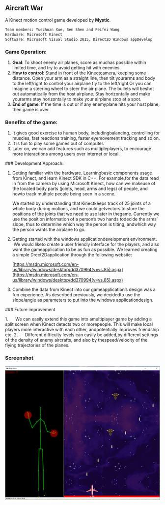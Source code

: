 ## Aircraft War

A Kinect motion control game developed by **Mystic**.

```
Team members: Yuechuan Xue, Sen Shen and Feifei Wang
Hardware: Microsoft Kinect
Software: Microsoft Visual Studio 2015, Direct2D Windows appDevelop
```

### Game Operation: 

1. **Goal**: To shoot enemy air planes, score as muchas possible within limited time, and try to avoid getting hit with enemies.
2. **How to control**: Stand in front of the Kinectcamera, keeping some distance. Open your arm as a straight line, then tilt yourarms and body to the left/right to control your airplane fly to the left/right.Or you can imagine a steering wheel to steer the air plane. The bullets will beshot out automatically from the host airplane. Stay horizontally and make yourarms stay horizontally to make your airplane stop at a spot. 
3. **End of game**: If the time is out or if any enemyplane hits your host plane, then game is over.



### Benefits of the game:

1. It gives good exercise to human body, includingbalancing, controlling for muscles, fast reactions training, faster eyemovement tracking and so on.
2. It is fun to play some games out of computer.
3. Later on, we can add features such as multipleplayers, to encourage more interactions among users over internet or local. 



### Development Approach:

1. Getting familiar with the hardware. Learningbasic components usage from Kinect, and learn Kinect SDK in C++. For example,for the data read in from the camera by using Microsoft Kinect, how can we makeuse of the located body parts (joints, head, arms and legs) of people, and howto track multiple people being seen in a scene. 

   We started by understanding that Kinectkeeps track of 25 joints of a whole body during motions, and we could getvectors to store the positions of the joints that we need to use later in thegame. Currently we use the position information of a person’s two hands todecide the arms’ slope, thus to determine which way the person is tilting, andwhich way the person wants the airplane to go. 

2. Getting started with the windows applicationdevelopment environment.  We would liketo create a user friendly interface for the players, and also want the gameapplication to be as fun as possible. We learned creating a simple Drect2Dapplication through the following website:

   [https://msdn.microsoft.com/en-us/library/windows/desktop/dd370994(v=vs.85).aspx](https://msdn.microsoft.com/en-us/library/windows/desktop/dd370994(v=vs.85).aspx)

3. Combine the data from Kinect into our gameapplication’s design was a fun experience. As described previously, we decidedto use the slope/angle as parameters to put into the windows applicationdesign.


### Future improvement

1.      We can easily extend this game into amultiplayer game by adding a split screen when Kinect detects two or morepeople. This will make local players more interactive with each other, andpotentially improves friendship etc.
2.      Different difficulty levels can easily be added,by different settings of the density of enemy aircrafts, and also by thespeed/velocity of the flying trajectories of the planes.


### Screenshot

![8](.\resource\8.png)